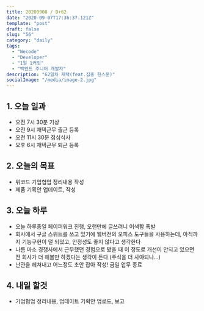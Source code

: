 ```yaml
---
title: 20200908 / D+62
date: "2020-09-07T17:36:37.121Z"
template: "post"
draft: false
slug: "56"
category: "daily"
tags:
  - "Wecode"
  - "Developer"
  - "1일 1커밋"
  - "백엔드 주니어 개발자"
description: "62일차 재택(feat.집중 한스푼)"
socialImage: "/media/image-2.jpg"
---
```


## 1. 오늘 일과

- 오전 7시 30분 기상
- 오전 9시 재택근무 출근 등록
- 오전 11시 30분 점심식사
- 오후 6시 재택근무 퇴근 등록

## 2. 오늘의 목표

- 위코드 기업협업 정리내용 작성
- 제품 기획안 업데이트, 작성

## 3. 오늘 하루

- 오늘 하루종일 페이퍼워크 진행, 오랜만에 글쓰려니 어색함 폭발
- 회사에서 구글 스위트를 쓰고 있기에 웹버전의 오피스 도구들을 사용하는데, 아직까지 기능구현이 덜 되었고, 안정성도 좋지 않다고 생각한다
- 나름 마소 경쟁사에서 근무했던 경험으로 봤을 때 이 정도로 개선이 안되고 있으면 전 회사가 더 해볼만 하겠다는 생각이 든다 (주식을 더 사야되나...)
- 난관을 헤쳐내고 어느정도 초안 잡아 작성! 금일 업무 종료

## 4. 내일 할것

- 기업협업 정리내용, 업데이트 기획안 업로드, 보고